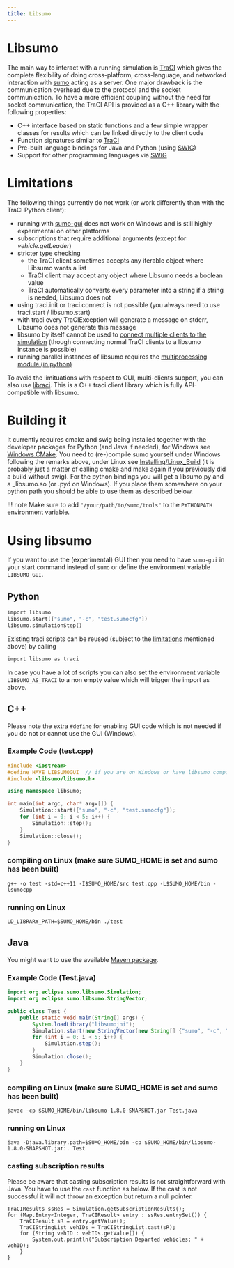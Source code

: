 ```yaml
---
title: Libsumo
---
```


# Libsumo

The main way to interact with a running simulation is
[TraCI](TraCI.md) which gives the complete flexibility of doing
cross-platform, cross-language, and networked interaction with
[sumo](sumo.md) acting as a server. One major drawback is the
communication overhead due to the protocol and the socket communication.
To have a more efficient coupling without the need for socket
communication, the TraCI API is provided as a C++ library with the
following properties:

- C++ interface based on static functions and a few simple wrapper
  classes for results which can be linked directly to the client code
- Function signatures similar to [TraCI](TraCI.md)
- Pre-built language bindings for Java and Python (using
  [SWIG](http://www.swig.org/))
- Support for other programming languages via
  [SWIG](http://www.swig.org/)
  
# Limitations

The following things currently do not work (or work differently than with the TraCI Python client):

- running with [sumo-gui](sumo-gui.md) does not work on Windows and is still highly experimental on other platforms
- subscriptions that require additional arguments (except for *vehicle.getLeader*)
- stricter type checking
  - the TraCI client sometimes accepts any iterable object where Libsumo wants a list
  - TraCI client may accept any object where Libsumo needs a boolean value
  - TraCI automatically converts every parameter into a string if a string is needed, Libsumo does not
- using traci.init or traci.connect is not possible (you always need to use traci.start / libsumo.start)
- with traci every TraCIException will generate a message on stderr, Libsumo does not generate this message
- libsumo by itself cannot be used to [connect multiple clients to the simulation](TraCI/Interfacing_TraCI_from_Python.md#controlling_the_same_simulation_from_multiple_clients) (though connecting normal TraCI clients to a libsumo instance is possible)
- running parallel instances of libsumo requires the [multiprocessing module (in python)](https://docs.python.org/3/library/multiprocessing.html)

To avoid the limituations with respect to GUI, multi-clients support, you can also use [libraci](Libtraci.md). This is a C++ traci client library which is fully API-compatible with libsumo.

# Building it

It currently requires cmake and swig being installed together with the
developer packages for Python (and Java if needed), for Windows see
[Windows CMake](Installing/Windows_Build.md#manual_cmake_configuration). You
need to (re-)compile sumo yourself under Windows following the remarks
above, under Linux see [Installing/Linux_Build](Installing/Linux_Build.md)
(it is probably just a matter of calling cmake and
make again if you previously did a build without swig).
For the python bindings you will get a libsumo.py and a
_libsumo.so (or .pyd on Windows). If you place them somewhere on your
python path you should be able to use them as described below.

!!! note
    Make sure to add `"/your/path/to/sumo/tools"` to the `PYTHONPATH` environment variable.

# Using libsumo

If you want to use the (experimental) GUI then you need to have `sumo-gui`
in your start command instead of `sumo` or define the environment variable
`LIBSUMO_GUI`.

## Python

```py
import libsumo
libsumo.start(["sumo", "-c", "test.sumocfg"])
libsumo.simulationStep()
```

Existing traci scripts can be reused (subject to the [limitations](#limitations) mentioned above) by calling

```py
import libsumo as traci
```

In case you have a lot of scripts you can also set the environment
variable `LIBSUMO_AS_TRACI` to a non empty value which will trigger the
import as above.


## C++

Please note the extra `#define` for enabling GUI code which is not needed if you do not or cannot use the GUI (Windows).

### Example Code (test.cpp)

```cpp
#include <iostream>
#define HAVE_LIBSUMOGUI  // if you are on Windows or have libsumo compiled yourself without GUI you should remove this line
#include <libsumo/libsumo.h>

using namespace libsumo;

int main(int argc, char* argv[]) {
    Simulation::start({"sumo", "-c", "test.sumocfg"});
    for (int i = 0; i < 5; i++) {
        Simulation::step();
    }
    Simulation::close();
}
```

### compiling on Linux (make sure SUMO_HOME is set and sumo has been built)

```
g++ -o test -std=c++11 -I$SUMO_HOME/src test.cpp -L$SUMO_HOME/bin -lsumocpp
```

### running on Linux

```
LD_LIBRARY_PATH=$SUMO_HOME/bin ./test
```

## Java

You might want to use the available [Maven package](Developer/Maven.md).

### Example Code (Test.java)

```java
import org.eclipse.sumo.libsumo.Simulation;
import org.eclipse.sumo.libsumo.StringVector;

public class Test {
    public static void main(String[] args) {
        System.loadLibrary("libsumojni");
        Simulation.start(new StringVector(new String[] {"sumo", "-c", "test.sumocfg"}));
        for (int i = 0; i < 5; i++) {
            Simulation.step();
        }
        Simulation.close();
    }
}
```

### compiling on Linux (make sure SUMO_HOME is set and sumo has been built)

```
javac -cp $SUMO_HOME/bin/libsumo-1.8.0-SNAPSHOT.jar Test.java
```

### running on Linux

```
java -Djava.library.path=$SUMO_HOME/bin -cp $SUMO_HOME/bin/libsumo-1.8.0-SNAPSHOT.jar:. Test
```

### casting subscription results

Please be aware that casting subscription results is not straightforward with Java.
You have to use the `cast` function as below. If the cast is not successful it will not throw an exception
but return a null pointer.

```
TraCIResults ssRes = Simulation.getSubscriptionResults();
for (Map.Entry<Integer, TraCIResult> entry : ssRes.entrySet()) {
    TraCIResult sR = entry.getValue();
    TraCIStringList vehIDs = TraCIStringList.cast(sR);
    for (String vehID : vehIDs.getValue()) {
        System.out.println("Subscription Departed vehicles: " + vehID);
    }
}
```

